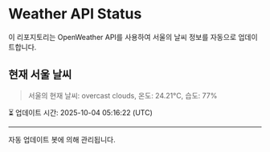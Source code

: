 
# Weather API Status

이 리포지토리는 OpenWeather API를 사용하여 서울의 날씨 정보를 자동으로 업데이트합니다.

## 현재 서울 날씨
> 서울의 현재 날씨: overcast clouds, 온도: 24.21°C, 습도: 77%

⏳ 업데이트 시간: 2025-10-04 05:16:22 (UTC)

---
자동 업데이트 봇에 의해 관리됩니다.
